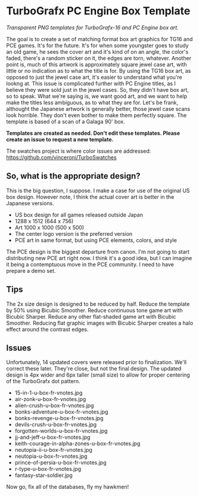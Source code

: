 #  TurboGrafx PC Engine Box Template

_Transparent PNG templates for TurboGrafx-16 and PC Engine box art._

The goal is to create a set of matching format box art graphics for TG16 and PCE games.
It's for the future. It's for when some youngster goes to study an old game, he sees the cover art and it's kind of on an angle, the color's faded, there's a random sticker on it, the edges are torn, whatever.
Another point is, much of this artwork is approximately square jewel case art, with little or no indication as to what the title is for. By using the TG16 box art, as opposed to just the jewel case art, it's easier to understand what you're lookng at. This issue is complicated further with PC Engine titles, as I believe they were sold just in the jewel cases. So, they didn't have box art, so to speak.
What we're saying is, we want good art, and we want to help make the titles less ambiguous, as to what they are for.
Let's be frank, althought the Japanese artwork is generally better, those jewel case scans look horrible. They don't even bother to make them perfectly square.
The template is based of a scan of a Galaga 90' box.

__Templates are created as needed. Don't edit these templates. Please create an issue to request a new template.__

The swatches project is where color issues are addressed:
https://github.com/vinceroni/TurboSwatches

## So, what is the appropriate design?

 This is the big question, I suppose. I make a case for use of the original US box design. However note, I think the actual cover art is better in the Japanese versions.

 * US box design for all games released outside Japan
 * 1288 x 1512 (644 x 756)
 * Art 1000 x 1000 (500 x 500)
 * The center logo version is the preferred version
 * PCE art in same format, but using PCE elements, colors, and style

 The PCE design is the biggest departure from canon. I'm not going to start distributing new PCE art right now.
 I think it's a good idea, but I can imagine it being a contemptuous move in the PCE community. I need to have prepare a demo set.

 ## Tips

 The 2x size design is designed to be reduced by half.
 Reduce the template by 50% using Bicubic Smoother.
 Reduce continuous tone game art with Bicubic Sharper.
 Reduce any other flat-shaded game art with Bicubic Smoother.
 Reducing flat graphic images with Bicubic Sharper creates a halo effect around the contrast edges.

 ## Issues

 Unfortunately, 14 updated covers were released prior to finalization. We'll correct these later. They're close, but not the final design.
 The updated design is 4px wider and 6px taller (small size) to allow for proper centering of the TurboGrafx dot pattern.

* 15-in-1-u-box-fr-vnotes.jpg
* air-zonk-u-box-fr-vnotes.jpg
* alien-crush-u-box-fr-vnotes.jpg
* bonks-adventure-u-box-fr-vnotes.jpg
* bonks-revenge-u-box-fr-vnotes.jpg
* devils-crush-u-box-fr-vnotes.jpg
* forgotten-worlds-u-box-fr-vnotes.jpg
* jj-and-jeff-u-box-fr-vnotes.jpg
* keith-courage-in-alpha-zones-u-box-fr-vnotes.jpg
* neutopia-ii-u-box-fr-vnotes.jpg
* neutopia-u-box-fr-vnotes.jpg
* prince-of-persia-u-box-fr-vnotes.jpg
* r-type-u-box-fr-vnotes.jpg
* fantasy-star-soldier.jpg

Now go, fix all of the databases, fly my hawkmen!
